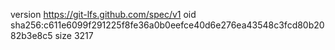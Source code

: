 version https://git-lfs.github.com/spec/v1
oid sha256:c611e6099f291225f8fe36a0b0eefce40d6e276ea43548c3fcd80b2082b3e8c5
size 3217
